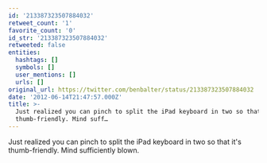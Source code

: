 ```yaml
---
id: '213387323507884032'
retweet_count: '1'
favorite_count: '0'
id_str: '213387323507884032'
retweeted: false
entities:
  hashtags: []
  symbols: []
  user_mentions: []
  urls: []
original_url: https://twitter.com/benbalter/status/213387323507884032
date: '2012-06-14T21:47:57.000Z'
title: >-
  Just realized you can pinch to split the iPad keyboard in two so that it's
  thumb-friendly. Mind suff…
---
```


Just realized you can pinch to split the iPad keyboard in two so that it's thumb-friendly. Mind sufficiently blown.